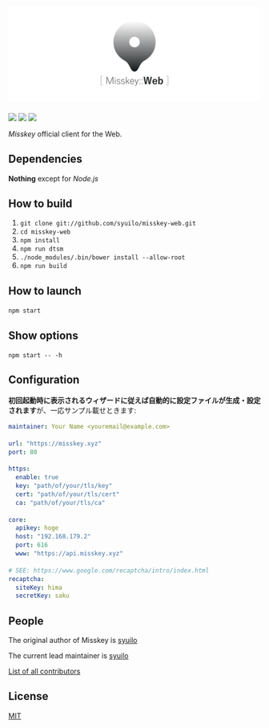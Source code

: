 ![](./web.png)
-----------------------------

[![][travis-badge]][travis-link]
[![][dependencies-badge]][dependencies-link]
[![][mit-badge]][mit]

*Misskey* official client for the Web.

## Dependencies
**Nothing** except for *Node.js*

## How to build
1. `git clone git://github.com/syuilo/misskey-web.git`
2. `cd misskey-web`
3. `npm install`
4. `npm run dtsm`
4. `./node_modules/.bin/bower install --allow-root`
5. `npm run build`

## How to launch
`npm start`

## Show options
`npm start -- -h`

## Configuration
**初回起動時に表示されるウィザードに従えば自動的に設定ファイルが生成・設定されます**が、一応サンプル載せときます:
``` yaml
maintainer: Your Name <youremail@example.com>

url: "https://misskey.xyz"
port: 80

https:
  enable: true
  key: "path/of/your/tls/key"
  cert: "path/of/your/tls/cert"
  ca: "path/of/your/tls/ca"

core:
  apikey: hoge
  host: "192.168.179.2"
  port: 616
  www: "https://api.misskey.xyz"

# SEE: https://www.google.com/recaptcha/intro/index.html
recaptcha:
  siteKey: hima
  secretKey: saku

```

## People

The original author of Misskey is [syuilo](https://github.com/syuilo)

The current lead maintainer is [syuilo](https://github.com/syuilo)

[List of all contributors](https://github.com/syuilo/misskey-web/graphs/contributors)

## License
[MIT](LICENSE)

[mit]:                http://opensource.org/licenses/MIT
[mit-badge]:          https://img.shields.io/badge/license-MIT-444444.svg?style=flat-square
[travis-link]:        https://travis-ci.org/syuilo/misskey-web
[travis-badge]:       http://img.shields.io/travis/syuilo/misskey-web.svg?style=flat-square
[dependencies-link]:  https://gemnasium.com/syuilo/misskey-web
[dependencies-badge]: https://img.shields.io/gemnasium/syuilo/misskey-web.svg?style=flat-square
